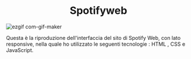 <h1 align=center>Spotifyweb</h1>

![ezgif com-gif-maker](https://github.com/davide-bibbo93/html-css-spotifyweb/blob/master/ezgif-6-4bec1c3c0458.gif)

Questa è la riproduzione dell'interfaccia del sito di Spotify Web, con lato responsive, nella quale ho utilizzato le seguenti tecnologie : HTML , CSS e JavaScript.